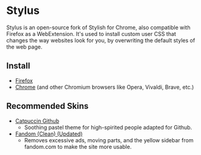 # Stylus

Stylus is an open-source fork of Stylish for Chrome, also compatible with
Firefox as a WebExtension. It's used to install custom user CSS that changes the
way websites look for you, by overwriting the default styles of the web page.

## Install
- [Firefox](https://addons.mozilla.org/firefox/addon/styl-us/)
- [Chrome](https://chrome.google.com/webstore/detail/stylus/clngdbkpkpeebahjckkjfobafhncgmne) (and other Chromium browsers like Opera, Vivaldi, Brave, etc.)

## Recommended Skins
- [Catpuccin Github](https://github.com/catppuccin/github)
    - Soothing pastel theme for high-spirited people adapted for Github.
- [Fandom (Clean) (Updated)](https://userstyles.world/style/4456/fandom-clean-updated)
    - Removes excessive ads, moving parts, and the yellow sidebar from fandom.com to make the site more usable.